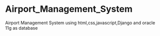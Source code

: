 # Airport_Management_System
Airport Management System  using html,css,javascript,Django and oracle 11g as database 
